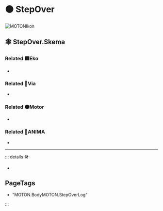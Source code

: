 # 🟠 <motor>StepOver</motor>

![MOTONIkon](/Ikon/Motor_Ikon.png)

## 🕸 StepOver.Skema

### Related 🟩<ekos>Eko</ekos>

-

### Related 🔻<via>Via</via>

-

### Related 🟠<motor>Motor</motor>

-

### Related 💜<anima>ANIMA</anima>

-

---

<!-- =================================================== -->
<!-- =================================================== -->
<!-- =================================================== -->
<!-- =================================================== -->
<!-- =================================================== -->
::: details 🛠

-

<h2>PageTags</h2>

- "MOTON.BodyMOTON.StepOverLog"

:::
